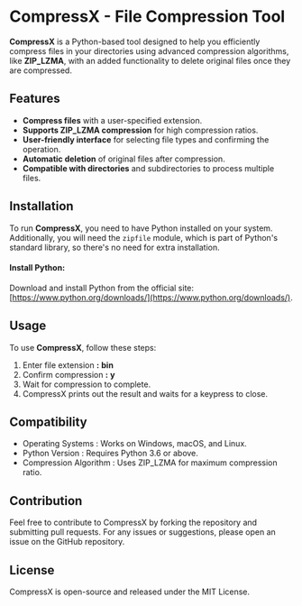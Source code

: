 # CompressX - File Compression Tool

**CompressX** is a Python-based tool designed to help you efficiently compress files in your directories using advanced compression algorithms, like **ZIP_LZMA**, with an added functionality to delete original files once they are compressed.

## Features
- **Compress files** with a user-specified extension.
- **Supports ZIP_LZMA compression** for high compression ratios.
- **User-friendly interface** for selecting file types and confirming the operation.
- **Automatic deletion** of original files after compression.
- **Compatible with directories** and subdirectories to process multiple files.

## Installation

To run **CompressX**, you need to have Python installed on your system. Additionally, you will need the `zipfile` module, which is part of Python's standard library, so there's no need for extra installation.

#### Install Python:
Download and install Python from the official site: [https://www.python.org/downloads/](https://www.python.org/downloads/).


## Usage

To use **CompressX**, follow these steps:
   1. Enter file extension **:** **bin**
   2. Confirm compression **:** **y**
   3. Wait for compression to complete.
   4. CompressX prints out the result and waits for a keypress to close.

## Compatibility
- Operating Systems : Works on Windows, macOS, and Linux.
- Python Version : Requires Python 3.6 or above.
- Compression Algorithm : Uses ZIP_LZMA for maximum compression ratio.

## Contribution
Feel free to contribute to CompressX by forking the repository and submitting pull requests. For any issues or suggestions, please open an issue on the GitHub repository.

## License
CompressX is open-source and released under the MIT License.